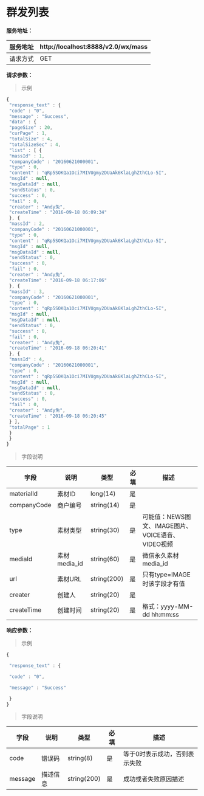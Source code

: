 # 群发列表

**服务地址：**

| 服务地址 | http:\/\/localhost:8888\/v2.0\/wx\/mass |
| --- | --- |
| 请求方式 | GET |

**请求参数：**

> 示例

```js
{
 "response_text" : {
 "code" : "0",
 "message" : "Success",
 "data" : {
 "pageSize" : 20,
 "curPage" : 1,
 "totalSize" : 4,
 "totalSizeSec" : 4,
 "list" : [ {
 "massId" : 1,
 "companyCode" : "20160621000001",
 "type" : 0,
 "content" : "qRp5SOKQa1Oci7MIVUgmy2DUaAk6KlaLghZthCLo-5I",
 "msgId" : null,
 "msgDataId" : null,
 "sendStatus" : 0,
 "success" : 0,
 "fail" : 0,
 "creater" : "Andy兔",
 "createTime" : "2016-09-18 06:09:34"
 }, {
 "massId" : 2,
 "companyCode" : "20160621000001",
 "type" : 0,
 "content" : "qRp5SOKQa1Oci7MIVUgmy2DUaAk6KlaLghZthCLo-5I",
 "msgId" : null,
 "msgDataId" : null,
 "sendStatus" : 0,
 "success" : 0,
 "fail" : 0,
 "creater" : "Andy兔",
 "createTime" : "2016-09-18 06:17:06"
 }, {
 "massId" : 3,
 "companyCode" : "20160621000001",
 "type" : 0,
 "content" : "qRp5SOKQa1Oci7MIVUgmy2DUaAk6KlaLghZthCLo-5I",
 "msgId" : null,
 "msgDataId" : null,
 "sendStatus" : 0,
 "success" : 0,
 "fail" : 0,
 "creater" : "Andy兔",
 "createTime" : "2016-09-18 06:20:41"
 }, {
 "massId" : 4,
 "companyCode" : "20160621000001",
 "type" : 0,
 "content" : "qRp5SOKQa1Oci7MIVUgmy2DUaAk6KlaLghZthCLo-5I",
 "msgId" : null,
 "msgDataId" : null,
 "sendStatus" : 0,
 "success" : 0,
 "fail" : 0,
 "creater" : "Andy兔",
 "createTime" : "2016-09-18 06:20:45"
 } ],
 "totalPage" : 1
 }
 }
}
```

> 字段说明

| **字段** | **说明** | **类型** | **必填** | **描述** |
| --- | --- | --- | --- | --- |
| materialId | 素材ID | long\(14\) | 是 |  |
| companyCode | 商户编号 | string\(14\) | 是 |  |
| type | 素材类型 | string\(30\) | 是 | 可能值：NEWS图文、IMAGE图片、 VOICE语音、VIDEO视频 |
| mediaId | 素材media\_id | string\(60\) | 是 | 微信永久素材media\_id |
| url | 素材URL | string\(200\) | 是 | 只有type=IMAGE时该字段才有值 |
| creater | 创建人 | string\(20\) | 是 |  |
| createTime | 创建时间 | string\(20\) | 是 | 格式：yyyy-MM-dd hh:mm:ss |

**响应参数：**

> 示例

```js
{

 "response_text" : {

 "code" : "0",

 "message" : "Success"

 }
}
```

> 字段说明

| **字段** | **说明** | **类型** | **必填** | **描述** |
| --- | --- | --- | --- | --- |
| code | 错误码 | string\(8\) | 是 | 等于0时表示成功，否则表示失败 |
| message | 描述信息 | string\(200\) | 是 | 成功或者失败原因描述 |

